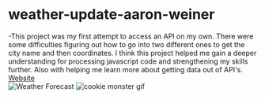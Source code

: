 # weather-update-aaron-weiner
-This project was my first attempt to access an API on my own. There were some difficulties figuring out how to go into two different ones to get the city name and then coordinates. I think this project helped me gain a deeper understanding for processing javascript code and strengthening my skills further. Also with helping me learn more about getting data out of API's.</br>
[Website](https://aaronweiner2016.github.io/weather-update-aaron-weiner/)</br>
![Weather Forecast](https://user-images.githubusercontent.com/76064269/110177516-1511ed80-7dd3-11eb-8c95-dfc7500e5aae.gif)
![cookie monster gif](https://user-images.githubusercontent.com/76064269/111012820-58d49c00-836b-11eb-9ab3-ff0f94252fbc.gif)
